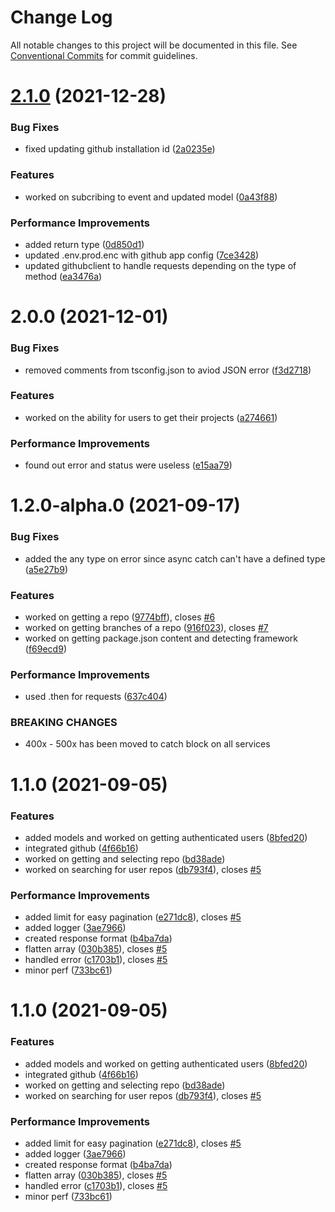 # Change Log

All notable changes to this project will be documented in this file.
See [Conventional Commits](https://conventionalcommits.org) for commit guidelines.

# [2.1.0](https://github.com/brimblehq/brimble/compare/brimble@2.0.0...brimble@2.1.0) (2021-12-28)


### Bug Fixes

* fixed updating github installation id ([2a0235e](https://github.com/brimblehq/brimble/commit/2a0235ebe81516277c15815e42b9b033c18310be))


### Features

* worked on subcribing to event and updated model ([0a43f88](https://github.com/brimblehq/brimble/commit/0a43f88a67923f2d96f0017b036cee1c151253db))


### Performance Improvements

* added return type ([0d850d1](https://github.com/brimblehq/brimble/commit/0d850d11263bdea279b186c8ad4221fbff72b3f4))
* updated .env.prod.enc with github app config ([7ce3428](https://github.com/brimblehq/brimble/commit/7ce342856acc6336432cd59cbff1f918e0049d2c))
* updated githubclient to handle requests depending on the type of method ([ea3476a](https://github.com/brimblehq/brimble/commit/ea3476a21138b97822f2c487ed80a1b847ada0bf))





# 2.0.0 (2021-12-01)


### Bug Fixes

* removed comments from tsconfig.json to aviod JSON error ([f3d2718](https://github.com/brimblehq/brimble/commit/f3d2718561f6f2ba02e6089a1b3ef8d1c6ce93df))


### Features

* worked on the ability for users to get their projects ([a274661](https://github.com/brimblehq/brimble/commit/a27466145317af00ad05f5fa92d3fc31db197433))


### Performance Improvements

* found out error and status were useless ([e15aa79](https://github.com/brimblehq/brimble/commit/e15aa79ad6bb535fdb5d781b8095ed72365a6a54))



# 1.2.0-alpha.0 (2021-09-17)


### Bug Fixes

* added the any type on error since async catch can't have a defined type ([a5e27b9](https://github.com/brimblehq/brimble/commit/a5e27b933b624c39b08d01c3621caf4ed07e0133))


### Features

* worked on getting a repo ([9774bff](https://github.com/brimblehq/brimble/commit/9774bff3890deef4a464fe5b453847eb9cd28a5f)), closes [#6](https://github.com/brimblehq/brimble/issues/6)
* worked on getting branches of a repo ([916f023](https://github.com/brimblehq/brimble/commit/916f0239e09ec3dd46cb52c61672b508ce52e6ff)), closes [#7](https://github.com/brimblehq/brimble/issues/7)
* worked on getting package.json content and detecting framework ([f69ecd9](https://github.com/brimblehq/brimble/commit/f69ecd9de882b0ae72432873a1cc833465e3a0fe))


### Performance Improvements

* used .then for requests ([637c404](https://github.com/brimblehq/brimble/commit/637c404ec62226d37476eb63ccd648c6da0db0a1))


### BREAKING CHANGES

* 400x - 500x has been moved to catch block on all services



# 1.1.0 (2021-09-05)


### Features

* added models and worked on getting authenticated users ([8bfed20](https://github.com/brimblehq/brimble/commit/8bfed20803e3471dcfcab01398988a23ff0103a9))
* integrated github ([4f66b16](https://github.com/brimblehq/brimble/commit/4f66b165339382a303013bef7eda568e412e48d3))
* worked on getting and selecting repo ([bd38ade](https://github.com/brimblehq/brimble/commit/bd38ade7b2b8a374ae0293d840011d11ada99a5e))
* worked on searching for user repos ([db793f4](https://github.com/brimblehq/brimble/commit/db793f489216174d012ca2f900e54f9167111868)), closes [#5](https://github.com/brimblehq/brimble/issues/5)


### Performance Improvements

* added limit for easy pagination ([e271dc8](https://github.com/brimblehq/brimble/commit/e271dc84460c8302d094b439ef78eb22c4433709)), closes [#5](https://github.com/brimblehq/brimble/issues/5)
* added logger ([3ae7966](https://github.com/brimblehq/brimble/commit/3ae7966c27667323bfdb2f8bb7ceeb6cd7cc373e))
* created response format ([b4ba7da](https://github.com/brimblehq/brimble/commit/b4ba7da9dcb778445d9a953a1d3074e7ce42d5a2))
* flatten array ([030b385](https://github.com/brimblehq/brimble/commit/030b38510d858417a434641e405114b82cbb9cfa)), closes [#5](https://github.com/brimblehq/brimble/issues/5)
* handled error ([c1703b1](https://github.com/brimblehq/brimble/commit/c1703b1c11987377b407f1f0264b2c9e0a06411e)), closes [#5](https://github.com/brimblehq/brimble/issues/5)
* minor perf ([733bc61](https://github.com/brimblehq/brimble/commit/733bc61b0cc3ef2b7f85e7dfbd00243657f0a933))





# 1.1.0 (2021-09-05)


### Features

* added models and worked on getting authenticated users ([8bfed20](https://github.com/brimblehq/brimble/commit/8bfed20803e3471dcfcab01398988a23ff0103a9))
* integrated github ([4f66b16](https://github.com/brimblehq/brimble/commit/4f66b165339382a303013bef7eda568e412e48d3))
* worked on getting and selecting repo ([bd38ade](https://github.com/brimblehq/brimble/commit/bd38ade7b2b8a374ae0293d840011d11ada99a5e))
* worked on searching for user repos ([db793f4](https://github.com/brimblehq/brimble/commit/db793f489216174d012ca2f900e54f9167111868)), closes [#5](https://github.com/brimblehq/brimble/issues/5)


### Performance Improvements

* added limit for easy pagination ([e271dc8](https://github.com/brimblehq/brimble/commit/e271dc84460c8302d094b439ef78eb22c4433709)), closes [#5](https://github.com/brimblehq/brimble/issues/5)
* added logger ([3ae7966](https://github.com/brimblehq/brimble/commit/3ae7966c27667323bfdb2f8bb7ceeb6cd7cc373e))
* created response format ([b4ba7da](https://github.com/brimblehq/brimble/commit/b4ba7da9dcb778445d9a953a1d3074e7ce42d5a2))
* flatten array ([030b385](https://github.com/brimblehq/brimble/commit/030b38510d858417a434641e405114b82cbb9cfa)), closes [#5](https://github.com/brimblehq/brimble/issues/5)
* handled error ([c1703b1](https://github.com/brimblehq/brimble/commit/c1703b1c11987377b407f1f0264b2c9e0a06411e)), closes [#5](https://github.com/brimblehq/brimble/issues/5)
* minor perf ([733bc61](https://github.com/brimblehq/brimble/commit/733bc61b0cc3ef2b7f85e7dfbd00243657f0a933))
